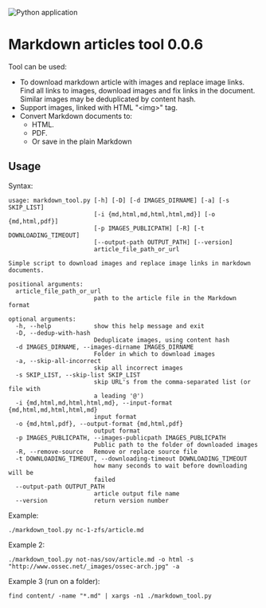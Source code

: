 ![Python application](https://github.com/artiomn/markdown_images_downloader/workflows/Python%20application/badge.svg)

# Markdown articles tool 0.0.6

Tool can be used:

- To download markdown article with images and replace image links.  
  Find all links to images, download images and fix links in the document.
  Similar images may be deduplicated by content hash.
- Support images, linked with HTML "\<img\>" tag.
- Convert Markdown documents to:
  * HTML.
  * PDF.
  * Or save in the plain Markdown


## Usage

Syntax:

```
usage: markdown_tool.py [-h] [-D] [-d IMAGES_DIRNAME] [-a] [-s SKIP_LIST]
                        [-i {md,html,md,html,html,md}] [-o {md,html,pdf}]
                        [-p IMAGES_PUBLICPATH] [-R] [-t DOWNLOADING_TIMEOUT]
                        [--output-path OUTPUT_PATH] [--version]
                        article_file_path_or_url

Simple script to download images and replace image links in markdown
documents.

positional arguments:
  article_file_path_or_url
                        path to the article file in the Markdown format

optional arguments:
  -h, --help            show this help message and exit
  -D, --dedup-with-hash
                        Deduplicate images, using content hash
  -d IMAGES_DIRNAME, --images-dirname IMAGES_DIRNAME
                        Folder in which to download images
  -a, --skip-all-incorrect
                        skip all incorrect images
  -s SKIP_LIST, --skip-list SKIP_LIST
                        skip URL's from the comma-separated list (or file with
                        a leading '@')
  -i {md,html,md,html,html,md}, --input-format {md,html,md,html,html,md}
                        input format
  -o {md,html,pdf}, --output-format {md,html,pdf}
                        output format
  -p IMAGES_PUBLICPATH, --images-publicpath IMAGES_PUBLICPATH
                        Public path to the folder of downloaded images
  -R, --remove-source   Remove or replace source file
  -t DOWNLOADING_TIMEOUT, --downloading-timeout DOWNLOADING_TIMEOUT
                        how many seconds to wait before downloading will be
                        failed
  --output-path OUTPUT_PATH
                        article output file name
  --version             return version number
```

Example:

```
./markdown_tool.py nc-1-zfs/article.md
```

Example 2:

```
./markdown_tool.py not-nas/sov/article.md -o html -s "http://www.ossec.net/_images/ossec-arch.jpg" -a
```

Example 3 (run on a folder):

```
find content/ -name "*.md" | xargs -n1 ./markdown_tool.py
```

